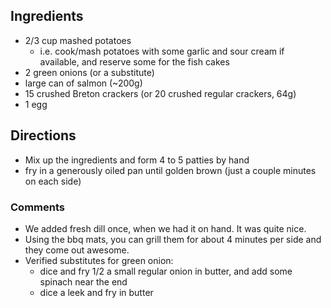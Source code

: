 ## Ingredients
- 2/3 cup mashed potatoes
  - i.e. cook/mash potatoes with some garlic and sour cream if available, and reserve some for the fish cakes
- 2 green onions (or a substitute)
- large can of salmon (~200g)
- 15 crushed Breton crackers (or 20 crushed regular crackers, 64g)
- 1 egg

## Directions
- Mix up the ingredients and form 4 to 5 patties by hand
- fry in a generously oiled pan until golden brown (just a couple minutes on each side)

### Comments
- We added fresh dill once, when we had it on hand. It was quite nice.
- Using the bbq mats, you can grill them for about 4 minutes per side and they come out awesome.
- Verified substitutes for green onion: 
  - dice and fry 1/2 a small regular onion in butter, and add some spinach near the end
  - dice a leek and fry in butter 

